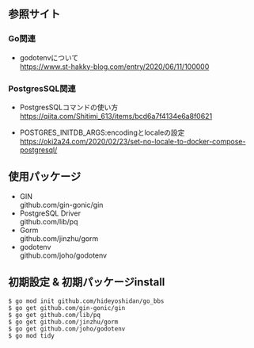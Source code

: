 ## 参照サイト
### Go関連
  - godotenvについて  
    https://www.st-hakky-blog.com/entry/2020/06/11/100000

### PostgresSQL関連
  - PostgresSQLコマンドの使い方  
    https://qiita.com/Shitimi_613/items/bcd6a7f4134e6a8f0621

  - POSTGRES_INITDB_ARGS:encodingとlocaleの設定  
    https://oki2a24.com/2020/02/23/set-no-locale-to-docker-compose-postgresql/

## 使用パッケージ
  - GIN  
    github.com/gin-gonic/gin
  - PostgreSQL Driver  
    github.com/lib/pq
  - Gorm  
    github.com/jinzhu/gorm
  - godotenv  
    github.com/joho/godotenv

## 初期設定 & 初期パッケージinstall
```
$ go mod init github.com/hideyoshidan/go_bbs
$ go get github.com/gin-gonic/gin
$ go get github.com/lib/pq
$ go get github.com/jinzhu/gorm
$ go get github.com/joho/godotenv
$ go mod tidy
```
